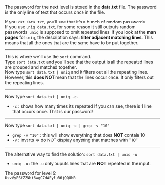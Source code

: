 The password for the next level is stored in the **data.txt** file.  The password is the only line of text that occurs once in the file.

If you `cat data.txt`, you'll see that it's a bunch of random passwords.\
If you use `uniq data.txt`, for some reason it still outputs random passwords.  `uniq` is supposed to omit repeated lines.  If you look at the **man pages** for `uniq`, the description says: **filter adjacent matching lines**. This means that all the ones that are the same have to be put together.

- - -

This is where we'll use the `sort` command.\
Type `sort data.txt` and you'll see that the output is all the repeated lines are grouped and matched together.\
Now type `sort data.txt | uniq` and it filters out all the repeating lines. However, this **does NOT** mean that the lines occur once.  It only filters out the repeating lines.  

- - -

Now type `sort data.txt | uniq -c`.
- `-c` : shows how many times its repeated
If you can see, there is 1 line that occurs once. That is our password! 

- - -

Now type `sort data.txt | uniq -c | grep -v "10"`.
- `grep -v "10"` : this will show everything that does **NOT** contain 10
- `-v` : inverts => do NOT display anything that matches with "10"

- - - 

The alternative way to find the solution:
`sort data.txt | uniq -u`
- `uniq -u` : the `-u` only ouputs lines that are **NOT** repeated in the input.


The password for level 9:\
`UsvVyFSfZZWbi6wgC7dAFyFuR6jQQUhR`
